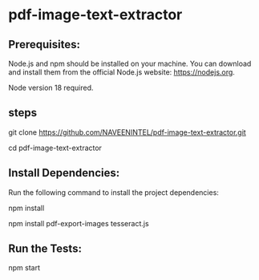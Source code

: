 # pdf-image-text-extractor

## Prerequisites:
Node.js and npm should be installed on your machine. You can download and install them from the official Node.js website: https://nodejs.org. 

Node version 18 required.
## steps
git clone https://github.com/NAVEENINTEL/pdf-image-text-extractor.git

cd pdf-image-text-extractor
## Install Dependencies:
Run the following command to install the project dependencies:

npm install

npm install pdf-export-images tesseract.js

## Run the  Tests:
npm start
